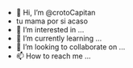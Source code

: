 - 👋 Hi, I’m @crotoCapitan
- tu mama por si acaso
- 👀 I’m interested in ...
- 🌱 I’m currently learning ...
- 💞️ I’m looking to collaborate on ...
- 📫 How to reach me ...

<!---
crotoCapitan/crotoCapitan is a ✨ special ✨ repository because its `README.md` (this file) appears on your GitHub profile.
You can click the Preview link to take a look at your changes.
--->
